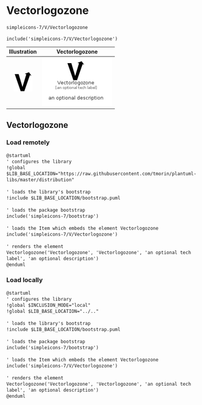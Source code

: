 # Vectorlogozone


```text
simpleicons-7/V/Vectorlogozone
```

```text
include('simpleicons-7/V/Vectorlogozone')
```



| Illustration | Vectorlogozone |
| :---: | :---: |
| ![illustration for Illustration](../../simpleicons-7/V/Vectorlogozone.png) | ![illustration for Vectorlogozone](../../simpleicons-7/V/Vectorlogozone.Local.png) |




## Vectorlogozone

### Load remotely
```plantuml
@startuml
' configures the library
!global $LIB_BASE_LOCATION="https://raw.githubusercontent.com/tmorin/plantuml-libs/master/distribution"

' loads the library's bootstrap
!include $LIB_BASE_LOCATION/bootstrap.puml

' loads the package bootstrap
include('simpleicons-7/bootstrap')

' loads the Item which embeds the element Vectorlogozone
include('simpleicons-7/V/Vectorlogozone')

' renders the element
Vectorlogozone('Vectorlogozone', 'Vectorlogozone', 'an optional tech label', 'an optional description')
@enduml
```

### Load locally
```plantuml
@startuml
' configures the library
!global $INCLUSION_MODE="local"
!global $LIB_BASE_LOCATION="../.."

' loads the library's bootstrap
!include $LIB_BASE_LOCATION/bootstrap.puml

' loads the package bootstrap
include('simpleicons-7/bootstrap')

' loads the Item which embeds the element Vectorlogozone
include('simpleicons-7/V/Vectorlogozone')

' renders the element
Vectorlogozone('Vectorlogozone', 'Vectorlogozone', 'an optional tech label', 'an optional description')
@enduml
```

